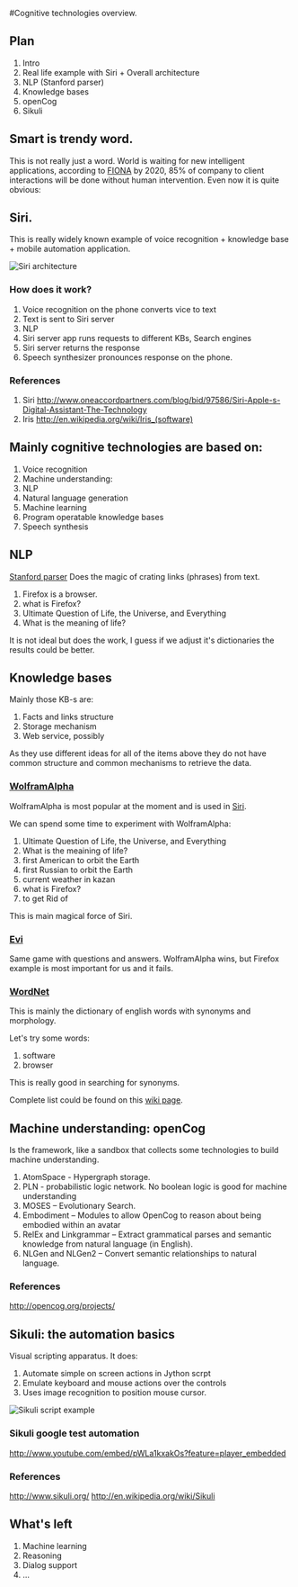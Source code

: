 #Cognitive technologies overview.

## Plan
 1.	Intro
 1.	Real life example with Siri + Overall architecture
 1. NLP (Stanford parser)
 1. Knowledge bases
 1. openCog
 1. Sikuli

## Smart is trendy word.
This is not really just a word. World is waiting for new intelligent applications, according to [FIONA](http://www.sparkingtogether.com/who-is-behind-fiona)
by 2020, 85% of company to client interactions will be done without human intervention.
Even now it is quite obvious:

## Siri.

This is really widely known example of voice recognition + knowledge base + mobile automation application.

![Siri architecture](http://www.oneaccordpartners.com/Portals/124640/images/siri%20how%20it%20works-resized-600.png)

### How does it work?

 1. Voice recognition on the phone converts vice to text
 1. Text is sent to Siri server
   2. NLP
   2. Siri server app runs requests to different KBs, Search engines
   2. Siri server returns the response
 1. Speech synthesizer pronounces response on the phone.

### References

 1. Siri http://www.oneaccordpartners.com/blog/bid/97586/Siri-Apple-s-Digital-Assistant-The-Technology
 1. Iris http://en.wikipedia.org/wiki/Iris_(software)

## Mainly cognitive technologies are based on:

 1. Voice recognition
 1. Machine understanding:
   2. NLP
   2. Natural language generation
   2. Machine learning
 1. Program operatable knowledge bases
 1. Speech synthesis

## NLP

[Stanford parser](http://nlp.stanford.edu:8080/parser/)
Does the magic of crating links (phrases) from text.

 1. Firefox is a browser.
 1. what is Firefox?
 1. Ultimate Question of Life, the Universe, and Everything
 1. What is the meaning of life?

It is not ideal but does the work, I guess if we adjust it's dictionaries the results could be better.

## Knowledge bases

Mainly those KB-s are:

 1. Facts and links structure
 1. Storage mechanism
 1. Web service, possibly

As they use different ideas for all of the items above they do not have common structure and common mechanisms to retrieve the data.

### [WolframAlpha](http://www.wolframalpha.com/)

WolframAlpha is most popular at the moment and is used in [Siri](http://en.wikipedia.org/wiki/Siri_(software)).

We can spend some time to experiment with WolframAlpha:

 1. Ultimate Question of Life, the Universe, and Everything
 1. What is the meaining of life?
 1. first American to orbit the Earth
 1. first Russian to orbit the Earth
 1. current weather in kazan
 1. what is Firefox?
 1. to get Rid of

This is main magical force of Siri.

### [Evi](http://www.evi.com)

Same game with questions and answers. WolframAlpha wins, but Firefox example is most important for us and it fails.

### [WordNet](http://wordnet.princeton.edu/)

This is mainly the dictionary of english words with synonyms and morphology.

Let's try some words:

 1. software
 1. browser

This is really good in searching for synonyms.

Complete list could be found on this [wiki page](http://en.wikipedia.org/wiki/Commonsense_knowledge_bases).

## Machine understanding: openCog

Is the framework, like a sandbox that collects some technologies to build machine understanding.
 1. AtomSpace - Hypergraph storage.
 1. PLN - probabilistic logic network. No boolean logic is good for machine understanding
 1. MOSES – Evolutionary Search.
 1. Embodiment – Modules to allow OpenCog to reason about being embodied within an avatar
 1. RelEx and Linkgrammar – Extract grammatical parses and semantic knowledge from natural language (in English).
 1. NLGen and NLGen2 – Convert semantic relationships to natural language.

### References 
http://opencog.org/projects/


## Sikuli: the automation basics

Visual scripting apparatus. It does:

 1. Automate simple on screen actions in Jython scrpt
 1. Emulate keyboard and mouse actions over the controls
 1. Uses image recognition to position mouse cursor.

![Sikuli script example](http://www.sikuli.org/uploads/1/3/6/8/13689586/_6891947_orig.jpg)

### Sikuli google test automation
http://www.youtube.com/embed/pWLa1kxakOs?feature=player_embedded

### References
http://www.sikuli.org/
http://en.wikipedia.org/wiki/Sikuli

## What's left

 1. Machine learning
 1. Reasoning
 1. Dialog support
 1. ...









